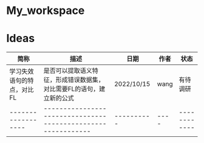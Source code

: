 # My_workspace
# Ideas

| 简称               | 描述                                                         | 日期       | 作者 | 状态         |
| ------------------ | ------------------------------------------------------------ | ---------- | ---- | ------------ |
| 学习失效语句的特点，对比FL    | 是否可以提取语义特征，形成错误数据集，对比需要FL的语句，建立新的公式|2022/10/15 |wang  |有待调研 |
| ------------------ | ------------------------------------------------------------ | ---------- | ---- | ------------ |

